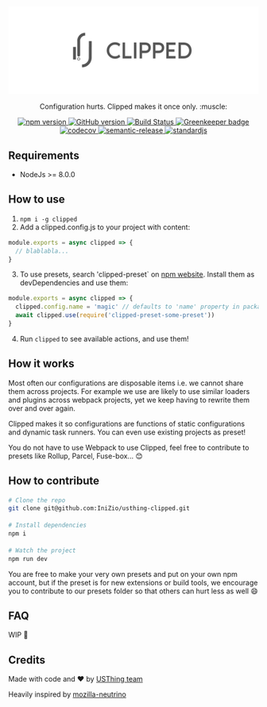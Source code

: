 [![Clipped](static/clipped-banner.jpg)](https://clippedjs.github.io)

<p align="center">
Configuration hurts. Clipped makes it once only. :muscle:
</p>

<p align="center">
  <a href="https://badge.fury.io/js/clipped">
    <img src="https://badge.fury.io/js/clipped.svg" alt="npm version">
  </a>
  <a href="https://badge.fury.io/gh/IniZio%2Fusthing-clipped">
    <img src="https://badge.fury.io/gh/IniZio%2Fusthing-clipped.svg" alt="GitHub version">
  </a>
  <a href="https://travis-ci.org/clippedjs/clipped">
    <img src="https://travis-ci.org/clippedjs/clipped.svg?branch=master" alt="Build Status">
  </a>
  <a href="https://greenkeeper.io/">
    <img src="https://badges.greenkeeper.io/clippedjs/clipped.svg" alt="Greenkeeper badge">
  </a>
  <a href="https://codecov.io/gh/clippedjs/clipped">
    <img src="https://codecov.io/gh/clippedjs/clipped/branch/develop/graph/badge.svg" alt="codecov">
  </a>
  <a href="https://github.com/semantic-release/semantic-release">
    <img src="https://img.shields.io/badge/%20%20%F0%9F%93%A6%F0%9F%9A%80-semantic--release-e10079.svg" alt="semantic-release">
  </a>
  <a href="https://standardjs.com">
    <img src="https://img.shields.io/badge/code_style-standard-brightgreen.svg" alt="standardjs">
  </a>
</p>

## Requirements
- NodeJs >= 8.0.0

## How to use
1. `npm i -g clipped`
2. Add a clipped.config.js to your project with content:
```js
module.exports = async clipped => {
  // blablabla...
}
```
3. To use presets, search 'clipped-preset` on [npm website](npmjs.com). Install them as devDependencies and use them:
```js
module.exports = async clipped => {
  clipped.config.name = 'magic' // defaults to 'name' property in package.json
  await clipped.use(require('clipped-preset-some-preset'))
}
```
4. Run `clipped` to see available actions, and use them!

## How it works
Most often our configurations are disposable items i.e. we cannot share them across projects. For example we use are likely to use similar loaders and plugins across webpack projects, yet we keep having to rewrite them over and over again.

Clipped makes it so configurations are functions of static configurations and dynamic task runners. You can even use existing projects as preset!

You do not have to use Webpack to use Clipped, feel free to contribute to presets like Rollup, Parcel, Fuse-box... :blush:

## How to contribute
```bash
# Clone the repo
git clone git@github.com:IniZio/usthing-clipped.git

# Install dependencies
npm i

# Watch the project
npm run dev
```

You are free to make your very own presets and put on your own npm account, but if the preset is for new extensions or build tools, we encourage you to contribute to our presets folder so that others can hurt less as well :smile:

## FAQ

WIP :construction:

## Credits
Made with code and :heart: by [USThing team](https://github.com/USThing)

Heavily inspired by [mozilla-neutrino](https://github.com/mozilla-neutrino/neutrino-dev)
